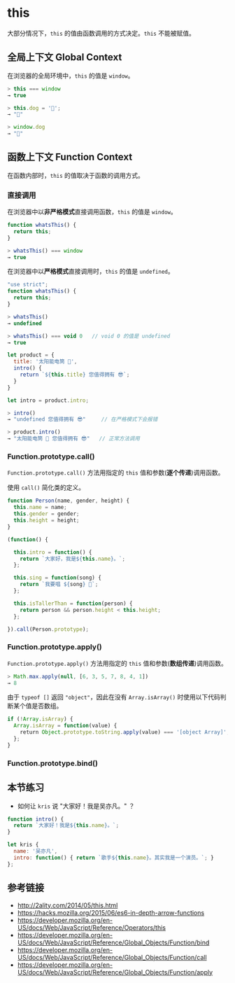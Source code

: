 # this

大部分情况下，`this` 的值由函数调用的方式决定。`this` 不能被赋值。

## 全局上下文 Global Context
在浏览器的全局环境中，`this` 的值是 `window`。
```javascript
> this === window
→ true

> this.dog = '🐶';
→ "🐶"

> window.dog
→ "🐶"
```

## 函数上下文 Function Context
在函数内部时，`this` 的值取决于函数的调用方式。

### 直接调用
在浏览器中以**非严格模式**直接调用函数，`this` 的值是 `window`。
```javascript
function whatsThis() {
  return this;
}
```
```javascript
> whatsThis() === window
→ true
```
在浏览器中以**严格模式**直接调用时，`this` 的值是 `undefined`。
```javascript
"use strict";
function whatsThis() {
  return this;
}
```
```javascript
> whatsThis()
→ undefined

> whatsThis() === void 0   // void 0 的值是 undefined
→ true
```
```javascript
let product = {
  title: '太阳能电筒 🔦',
  intro() {
    return `${this.title} 您值得拥有 😎`;
  }
}

let intro = product.intro;
```
```javascript
> intro()
→ "undefined 您值得拥有 😎"     // 在严格模式下会报错

> product.intro()
→ "太阳能电筒 🔦 您值得拥有 😎"   // 正常方法调用
```

### Function.prototype.call()
`Function.prototype.call()` 方法用指定的 `this` 值和参数(**逐个传递**)调用函数。

使用 `call()` 简化类的定义。
```javascript
function Person(name, gender, height) {
  this.name = name;
  this.gender = gender;
  this.height = height;
}

(function() {

  this.intro = function() {
    return `大家好，我是${this.name}。`;
  };

  this.sing = function(song) {
    return `我要唱 ${song} 🎤`;
  };

  this.isTallerThan = function(person) {
    return person && person.height < this.height;
  };

}).call(Person.prototype);
```

### Function.prototype.apply()
`Function.prototype.apply()` 方法用指定的 `this` 值和参数(**数组传递**)调用函数。
```javascript
> Math.max.apply(null, [6, 3, 5, 7, 8, 4, 1])
→ 8
```

由于 `typeof []` 返回 `"object"`，因此在没有 `Array.isArray()` 时使用以下代码判断某个值是否数组。
```javascript
if (!Array.isArray) {
  Array.isArray = function(value) {
    return Object.prototype.toString.apply(value) === '[object Array]';
  };
}
```

### Function.prototype.bind()

## 本节练习
* 如何让 `kris` 说 "大家好！我是吴亦凡。" ？
```javascript
function intro() {
  return `大家好！我是${this.name}。`;
}

let kris {
  name: '吴亦凡',
  intro: function() { return `歌手${this.name}。其实我是一个演员。`; }
};
```


## 参考链接
* http://2ality.com/2014/05/this.html
* https://hacks.mozilla.org/2015/06/es6-in-depth-arrow-functions
* https://developer.mozilla.org/en-US/docs/Web/JavaScript/Reference/Operators/this
* https://developer.mozilla.org/en-US/docs/Web/JavaScript/Reference/Global_Objects/Function/bind
* https://developer.mozilla.org/en-US/docs/Web/JavaScript/Reference/Global_Objects/Function/call
* https://developer.mozilla.org/en-US/docs/Web/JavaScript/Reference/Global_Objects/Function/apply
